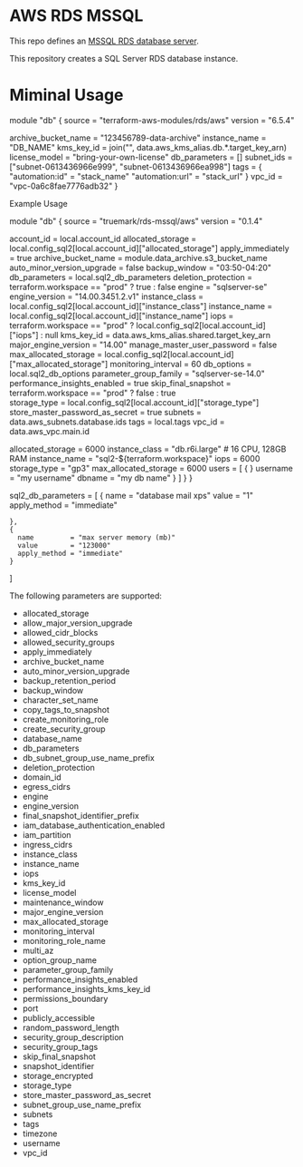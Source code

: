 # AWS RDS MSSQL

This repo defines an [MSSQL RDS database server](https://docs.aws.amazon.com/AmazonRDS/latest/UserGuide/CHAP_SQLServer.html).  

This repository creates a SQL Server RDS database instance.

# Miminal Usage

module "db" {
  source                          = "terraform-aws-modules/rds/aws"
  version                         = "6.5.4"
  
  archive_bucket_name         = "123456789-data-archive"
  instance_name               = "DB_NAME"
  kms_key_id                  = join("", data.aws_kms_alias.db.*.target_key_arn)
  license_model               = "bring-your-own-license"
  db_parameters               = []
  subnet_ids                  = ["subnet-0613436966e999", "subnet-0613436966ea998"]
  tags = {
    "automation:id"               = "stack_name"
    "automation:url"              = "stack_url"
  }
  vpc_id                      = "vpc-0a6c8fae7776adb32"
}

Example Usage

module "db" {
  source                       = "truemark/rds-mssql/aws"
  version                      = "0.1.4"
 
  account_id                   = local.account_id
  allocated_storage            = local.config_sql2[local.account_id]["allocated_storage"]
  apply_immediately            = true
  archive_bucket_name          = module.data_archive.s3_bucket_name
  auto_minor_version_upgrade   = false
  backup_window                = "03:50-04:20"
  db_parameters                = local.sql2_db_parameters
  deletion_protection          = terraform.workspace == "prod" ? true : false
  engine                       = "sqlserver-se"
  engine_version               = "14.00.3451.2.v1"
  instance_class               = local.config_sql2[local.account_id]["instance_class"]
  instance_name                = local.config_sql2[local.account_id]["instance_name"]
  iops                         = terraform.workspace == "prod" ? local.config_sql2[local.account_id]["iops"] : null
  kms_key_id                   = data.aws_kms_alias.shared.target_key_arn
  major_engine_version         = "14.00"
  manage_master_user_password  = false
  max_allocated_storage        = local.config_sql2[local.account_id]["max_allocated_storage"]
  monitoring_interval          = 60
  db_options                   = local.sql2_db_options
  parameter_group_family       = "sqlserver-se-14.0"
  performance_insights_enabled = true
  skip_final_snapshot          = terraform.workspace == "prod" ? false : true  
  storage_type                 = local.config_sql2[local.account_id]["storage_type"]
  store_master_password_as_secret = true
  subnets                      = data.aws_subnets.database.ids
  tags                         = local.tags
  vpc_id                       = data.aws_vpc.main.id


  allocated_storage = 6000
  instance_class = "db.r6i.large" # 16 CPU, 128GB RAM
  instance_name         = "sql2-${terraform.workspace}"
  iops                  = 6000
  storage_type          = "gp3"
  max_allocated_storage = 6000
  users = [
        {
}
username = "my username"
          dbname   = "my db name"
        }
      ]
    }
  }

  sql2_db_parameters = [
    {
      name         = "database mail xps"
      value        = "1"
      apply_method = "immediate"

    },
    {
      name         = "max server memory (mb)"
      value        = "123000"
      apply_method = "immediate"
    }
  ]


The following parameters are supported:

- allocated_storage
- allow_major_version_upgrade
- allowed_cidr_blocks
- allowed_security_groups
- apply_immediately
- archive_bucket_name
- auto_minor_version_upgrade
- backup_retention_period
- backup_window
- character_set_name
- copy_tags_to_snapshot
- create_monitoring_role
- create_security_group
- database_name
- db_parameters
- db_subnet_group_use_name_prefix
- deletion_protection
- domain_id
- egress_cidrs
- engine
- engine_version
- final_snapshot_identifier_prefix
- iam_database_authentication_enabled
- iam_partition
- ingress_cidrs
- instance_class
- instance_name
- iops
- kms_key_id
- license_model
- maintenance_window
- major_engine_version
- max_allocated_storage
- monitoring_interval
- monitoring_role_name
- multi_az
- option_group_name
- parameter_group_family
- performance_insights_enabled
- performance_insights_kms_key_id
- permissions_boundary
- port
- publicly_accessible
- random_password_length
- security_group_description
- security_group_tags
- skip_final_snapshot
- snapshot_identifier
- storage_encrypted
- storage_type
- store_master_password_as_secret
- subnet_group_use_name_prefix
- subnets
- tags
- timezone
- username
- vpc_id